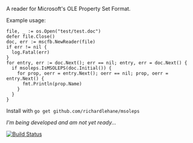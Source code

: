 A reader for Microsoft's OLE Property Set Format.

Example usage:

    file, _ := os.Open("test/test.doc")
    defer file.Close()
    doc, err := mscfb.NewReader(file)
    if err != nil {
      log.Fatal(err)
    }
    for entry, err := doc.Next(); err == nil; entry, err = doc.Next() {
      if msoleps.IsMSOLEPS(doc.Initial()) {
        for prop, oerr = entry.Next(); oerr == nil; prop, oerr = entry.Next() {
          fmt.Println(prop.Name)
        }
      }
    }

Install with `go get github.com/richardlehane/msoleps`

*I'm being developed and am not yet ready...*

[![Build Status](https://travis-ci.org/richardlehane/msoleps.png?branch=master)](https://travis-ci.org/richardlehane/msoleps)